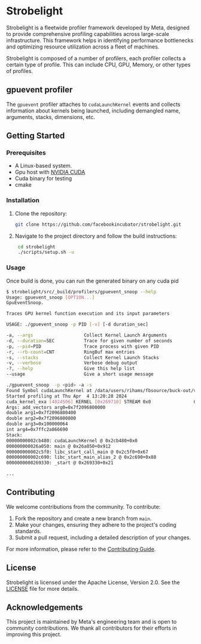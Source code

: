 # Strobelight

Strobelight is a fleetwide profiler framework developed by Meta, designed to provide comprehensive profiling capabilities across large-scale infrastructure. This framework helps in identifying performance bottlenecks and optimizing resource utilization across a fleet of machines.

Strobelight is composed of a number of profilers, each profiler collects a certain type of profile. This can include CPU, GPU, Memory, or other types of profiles.

## gpuevent profiler
The `gpuevent` profiler attaches to `cudaLaunchKernel` events and collects information about kernels being launched, including demangled name, arguments, stacks, dimensions, etc.

## Getting Started

### Prerequisites

- A Linux-based system.
- Gpu host with [NVIDIA CUDA](https://docs.nvidia.com/cuda/cuda-installation-guide-linux/index.html)
- Cuda binary for testing
- cmake

### Installation

1. Clone the repository:
   ```bash
   git clone https://github.com/facebookincubator/strobelight.git
   ```

2. Navigate to the project directory and follow the build instructions:
   ```bash
    cd strobelight
    ./scripts/setup.sh -u
   ```

### Usage

Once build is done, you can run the generated binary on any cuda pid
   ```bash
   $ strobelight/src/_build/profilers/gpuevent_snoop --help
Usage: gpuevent_snoop [OPTION...]
GpuEventSnoop.

Traces GPU kernel function execution and its input parameters

USAGE: ./gpuevent_snoop -p PID [-v] [-d duration_sec]

  -a, --args                   Collect Kernel Launch Arguments
  -d, --duration=SEC           Trace for given number of seconds
  -p, --pid=PID                Trace process with given PID
  -r, --rb-count=CNT           RingBuf max entries
  -s, --stacks                 Collect Kernel Launch Stacks
  -v, --verbose                Verbose debug output
  -?, --help                   Give this help list
   --usage                      Give a short usage message
   ```

 ```bash
./gpuevent_snoop  -p <pid> -a -s
Found Symbol cudaLaunchKernel at /data/users/rihams/fbsource/buck-out/v2/gen/fbcode/183d20b7e60f209b/strobelight/oss/src/cuda_example/__cuda_kernel_example__/cuda_kernel_example Offset: 0xca480
Started profiling at Thu Apr  4 13:20:28 2024
cuda_kernel_exa [4024506] KERNEL [0x269710] STREAM 0x0                GRID (1,1,1) BLOCK (256,1,1) add_vectors(double*, double*, do...
Args: add_vectors arg0=0x7f2096800000
double arg1=0x7f2096800400
double arg2=0x7f2096800800
double arg3=0x100000064
int arg4=0x7ffc2a866690
Stack:
00000000002cb480: cudaLaunchKernel @ 0x2cb480+0x0
000000000026a050: main @ 0x26a050+0x912
000000000002c5f0: libc_start_call_main @ 0x2c5f0+0x67
000000000002c690: libc_start_main_alias_2 @ 0x2c690+0x88
0000000000269330: _start @ 0x269330+0x21

...

 ```

## Contributing

We welcome contributions from the community. To contribute:

1. Fork the repository and create a new branch from `main`.
2. Make your changes, ensuring they adhere to the project's coding standards.
3. Submit a pull request, including a detailed description of your changes.

For more information, please refer to the [Contributing Guide](https://github.com/facebookincubator/strobelight/blob/main/CONTRIBUTING.md).

## License

Strobelight is licensed under the Apache License, Version 2.0. See the [LICENSE](https://github.com/facebookincubator/strobelight/blob/main/LICENSE) file for more details.

## Acknowledgements

This project is maintained by Meta's engineering team and is open to community contributions. We thank all contributors for their efforts in improving this project.
